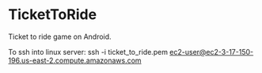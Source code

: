 # TicketToRide
Ticket to ride game on Android.

To ssh into linux server:
ssh -i ticket_to_ride.pem ec2-user@ec2-3-17-150-196.us-east-2.compute.amazonaws.com
